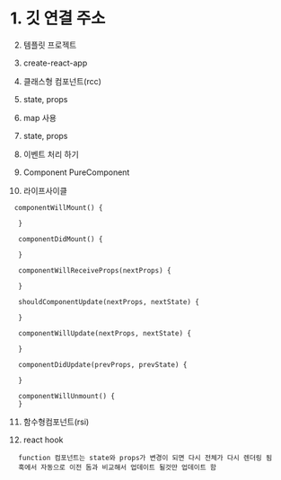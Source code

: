 # 1. 깃 연결 주소


2. 템플릿 프로젝트

3. create-react-app

4. 클래스형 컴포넌트(rcc)

5. state, props

6. map 사용

7. state, props

8. 이벤트 처리 하기

9. Component PureComponent

10. 라이프사이클
```
 componentWillMount() {

  }

  componentDidMount() {

  }

  componentWillReceiveProps(nextProps) {

  }

  shouldComponentUpdate(nextProps, nextState) {

  }

  componentWillUpdate(nextProps, nextState) {

  }

  componentDidUpdate(prevProps, prevState) {

  }

  componentWillUnmount() {
  }
  ```

  11. 함수형컴포넌트(rsi)

  12. react hook
  ```
    function 컴포넌트는 state와 props가 변경이 되면 다시 전체가 다시 렌더링 됨
    훅에서 자동으로 이전 돔과 비교해서 업데이트 될것만 업데이트 함
  ```